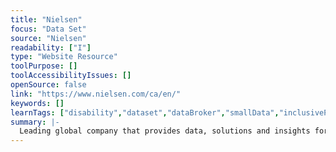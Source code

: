 ```yaml
---
title: "Nielsen"
focus: "Data Set"
source: "Nielsen"
readability: ["I"]
type: "Website Resource"
toolPurpose: []
toolAccessibilityIssues: []
openSource: false
link: "https://www.nielsen.com/ca/en/"
keywords: []
learnTags: ["disability","dataset","dataBroker","smallData","inclusivePractice","canadianLandscape"]
summary: |-
  Leading global company that provides data, solutions and insights for decision-making for manufacturers and retailers.
---
```


